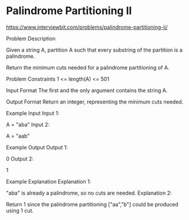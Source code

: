 # Palindrome Partitioning II


https://www.interviewbit.com/problems/palindrome-partitioning-ii/



Problem Description
 
 

Given a string A, partition A such that every substring of the partition is a palindrome.

Return the minimum cuts needed for a palindrome partitioning of A.



Problem Constraints
1 <= length(A) <= 501



Input Format
The first and the only argument contains the string A.



Output Format
Return an integer, representing the minimum cuts needed.



Example Input
Input 1:

 A = "aba"
Input 2:

 A = "aab"


Example Output
Output 1:

 0
Output 2:

 1


Example Explanation
Explanation 1:

 "aba" is already a palindrome, so no cuts are needed.
Explanation 2:

 Return 1 since the palindrome partitioning ["aa","b"] could be produced using 1 cut.
